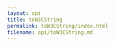 ```yaml
---
layout: api
title: toW3CString
permalink: toW3CString/index.html
filename: api/toW3CString.md
---
```

